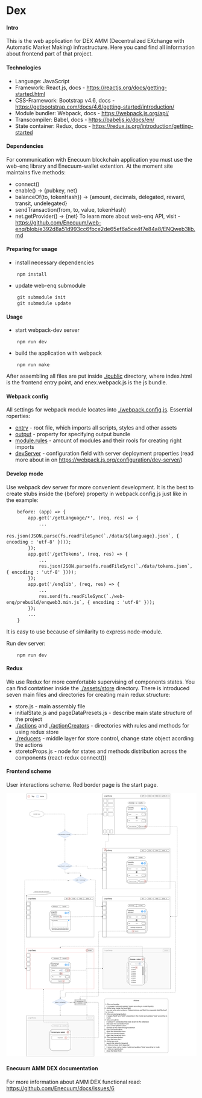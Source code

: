 # Dex

#### Intro 
This is the web application for DEX AMM (Decentralized EXchange with Automatic Market Making) infrastructure. Here you cand find all information about frontend part of that project.
    
#### Technologies
* Language: JavaScript
* Framework: React.js, docs - https://reactjs.org/docs/getting-started.html
* CSS-Framework: Bootstrap v4.6, docs - https://getbootstrap.com/docs/4.6/getting-started/introduction/
* Module bundler: Webpack, docs - https://webpack.js.org/api/
* Transcompiler: Babel, docs - https://babeljs.io/docs/en/
* State container: Redux, docs - https://redux.js.org/introduction/getting-started

#### Dependencies
For communication with Enecuum blockchain application you must use the web-enq library and Enecuum-wallet extention. At the moment site maintains five methods:
* connect()
* enable() -> {pubkey, net}
* balanceOf(to, tokenHash}) -> {amount, decimals, delegated, reward, transit, undelegated}
* sendTransaction(from, to, value, tokenHash)
* net.getProvider() -> {net}
To learn more about web-enq API, visit - https://github.com/Enecuum/web-enq/blob/e392d8a51d993cc6fbce2de65ef6a5ce4f7e84a8/ENQweb3lib.md

#### Preparing for usage
* install necessary dependencies
```
    npm install
```
* update web-enq submodule
```
    git submodule init
    git submodule update
```

#### Usage
* start webpack-dev server
```
    npm run dev
```
* build the application with webpack
```
    npm run make
```
After assembling all files are put inside [./public][1] directory, where index.html is the frontend entry point, and enex.webpack.js is the js bundle.

#### Webpack config
All settings for webpack module locates into [./webpack.config.js][2].
Essential roperties:
* [entry][3] - root file, which imports all scripts, styles and other assets
* [output][4] - property for specifying output bundle
* [module.rules][5] - amount of modules and their rools for creating right imports
* [devServer][6] - configuration field with server deployment properties (read more about in on https://webpack.js.org/configuration/dev-server/)

#### Develop mode

Use webpack dev server for more convenient development. It is the best to create stubs inside the {before} property in webpack.config.js just like in the example:
```
    before: (app) => {
        app.get('/getLanguage/*', (req, res) => {
            ...
            res.json(JSON.parse(fs.readFileSync(`./data/${language}.json`, { encoding : 'utf-8' })));
        });
        app.get('/getTokens', (req, res) => {
            ...
            res.json(JSON.parse(fs.readFileSync(`./data/tokens.json`, { encoding : 'utf-8' })));
        });
        app.get('/enqlib', (req, res) => {
            ...
            res.send(fs.readFileSync(`./web-enq/prebuild/enqweb3.min.js`, { encoding : 'utf-8' }));
        });
        ...
    }
```
It is easy to use because of similarity to express node-module.

Run dev server:
```
    npm run dev
```

#### Redux

We use Redux for more comfortable supervising of components states. You can find contatiner inside the [./assets/store][7] directory. There is introduced seven main files and directories for creating main redux structure:
* store.js - main assembly file
* initialState.js and pageDataPresets.js - describe main state structure of the project
* [./actions][8] and [./actionCreators][9] - directories with rules and methods for using redux store
* [./reducers][10] - middle layer for store control, change state object acording the actions
* storetoProps.js - node for states and methods distribution across the components (react-redux connect())

#### Frontend scheme

User interactions scheme. Red border page is the start page.

![front_scheme](doc_img/front_scheme.png)

#### Enecuum AMM DEX documentation 

For more information about AMM DEX functional read: https://github.com/Enecuum/docs/issues/6

[1]:https://github.com/Enecuum/dex/tree/develop/public
[2]:https://github.com/Enecuum/dex/blob/develop/webpack.config.js
[3]:https://github.com/Enecuum/dex/blob/9b28e3dffff43396e6503e089d8f373b2bf39259/webpack.config.js#L6
[4]:https://github.com/Enecuum/dex/blob/9b28e3dffff43396e6503e089d8f373b2bf39259/webpack.config.js#L7
[5]:https://github.com/Enecuum/dex/blob/9b28e3dffff43396e6503e089d8f373b2bf39259/webpack.config.js#L12
[6]:https://github.com/Enecuum/dex/blob/9b28e3dffff43396e6503e089d8f373b2bf39259/webpack.config.js#L31
[7]:https://github.com/Enecuum/dex/tree/master/assets/store
[8]:https://github.com/Enecuum/dex/tree/master/assets/store/actions
[9]:https://github.com/Enecuum/dex/tree/master/assets/store/actionCreators
[10]:https://github.com/Enecuum/dex/tree/master/assets/store/reducers
